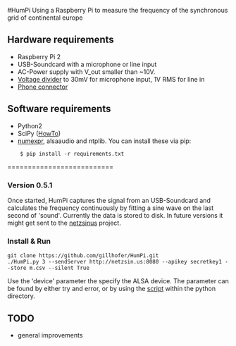 #HumPi
Using a Raspberry Pi to measure the frequency of the synchronous grid of continental europe

## Hardware requirements
* Raspberry Pi 2
* USB-Soundcard with a microphone or line input
* AC-Power supply with V_out smaller than ~10V.
* [Voltage divider](https://en.wikipedia.org/wiki/Voltage_divider) to
	30mV for microphone input, 1V RMS for line in
* [Phone connector](https://en.wikipedia.org/wiki/Phone_connector_%28audio%29)

## Software requirements
* Python2
* SciPy ([HowTo](http://wyolum.com/numpyscipymatplotlib-on-raspberry-pi/))
* [numexpr](https://github.com/pydata/numexpr), alsaaudio and ntplib. You can install these via pip:
````
    $ pip install -r requirements.txt
````
==========================

### Version 0.5.1

Once started, HumPi captures the signal from an USB-Soundcard and calculates the frequency continuously by fitting a sine wave on the last second of 'sound'. Currently the data is stored to disk. In future versions it might get sent to the [netzsinus](https://github.com/netzsinus) project. 

### Install & Run
```
git clone https://github.com/gillhofer/HumPi.git
./HumPi.py 3 --sendServer http://netzsin.us:8080 --apikey secretkey1 --store m.csv --silent True
```

Use the 'device' parameter the specify the ALSA device. The parameter can be found by either try and error, or by using the [script](https://github.com/gillhofer/HumPi/blob/master/python/findYourALSADevice.py) within the python directory.

## TODO
* general improvements



